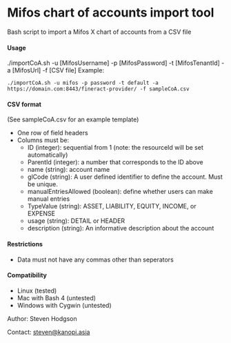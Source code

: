 # Mifos chart of accounts import tool
Bash script to import a Mifos X chart of accounts from a CSV file

#### Usage
./importCoA.sh -u [MifosUsername] -p [MifosPassword] -t [MifosTenantId] -a [MifosUrl] -f [CSV file]
Example:
````shell
./importCoA.sh -u mifos -p password -t default -a https://domain.com:8443/fineract-provider/ -f sampleCoA.csv
````

#### CSV format
(See sampleCoA.csv for an example template)
* One row of field headers
* Columns must be:
  * ID (integer): sequential from 1 (note: the resourceId will be set automatically)
  * ParentId (integer): a number that corresponds to the ID above
  * name (string): account name
  * glCode (string): A user defined identifier to define the account. Must be unique.
  * manualEntriesAllowed (boolean): define whether users can make manual entries
  * TypeValue (string): ASSET, LIABILITY, EQUITY, INCOME, or EXPENSE
  * usage (string): DETAIL or HEADER
  * description (string): An informative description about the account
  
#### Restrictions
  * Data must not have any commas other than seperators
  
#### Compatibility
* Linux (tested)
* Mac with Bash 4 (untested)
* Windows with Cygwin (untested)

Author:  Steven Hodgson

Contact: steven@kanopi.asia
 
